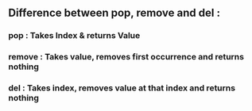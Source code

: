 ## Difference between pop, remove and del : 

### pop    : Takes Index & returns Value

### remove : Takes value, removes first occurrence and returns nothing

### del : Takes index, removes value at that index and returns nothing


